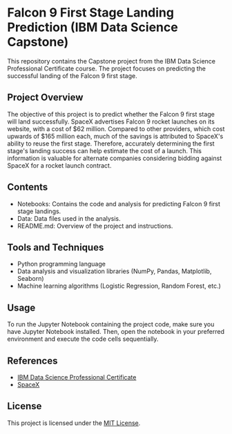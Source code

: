 # Falcon 9 First Stage Landing Prediction (IBM Data Science Capstone)

This repository contains the Capstone project from the IBM Data Science Professional Certificate course. The project focuses on predicting the successful landing of the Falcon 9 first stage.

## Project Overview

The objective of this project is to predict whether the Falcon 9 first stage will land successfully. SpaceX advertises Falcon 9 rocket launches on its website, with a cost of $62 million. Compared to other providers, which cost upwards of $165 million each, much of the savings is attributed to SpaceX's ability to reuse the first stage. Therefore, accurately determining the first stage's landing success can help estimate the cost of a launch. This information is valuable for alternate companies considering bidding against SpaceX for a rocket launch contract.

## Contents

- Notebooks: Contains the code and analysis for predicting Falcon 9 first stage landings.
- Data: Data files used in the analysis.
- README.md: Overview of the project and instructions.

## Tools and Techniques

- Python programming language
- Data analysis and visualization libraries (NumPy, Pandas, Matplotlib, Seaborn)
- Machine learning algorithms (Logistic Regression, Random Forest, etc.)

## Usage

To run the Jupyter Notebook containing the project code, make sure you have Jupyter Notebook installed. Then, open the notebook in your preferred environment and execute the code cells sequentially.

## References

- [IBM Data Science Professional Certificate](https://www.ibm.com/training/professional-certifications/data-science/)
- [SpaceX](https://www.spacex.com/)

## License

This project is licensed under the [MIT License](LICENSE).
